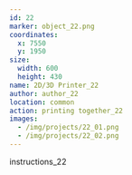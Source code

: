 ```yaml
---
id: 22
marker: object_22.png
coordinates:
  x: 7550
  y: 1950
size:
  width: 600
  height: 430
name: 2D/3D Printer_22
author: author_22
location: common
action: printing together_22
images:
  - /img/projects/22_01.png
  - /img/projects/22_02.png
---
```


instructions_22
